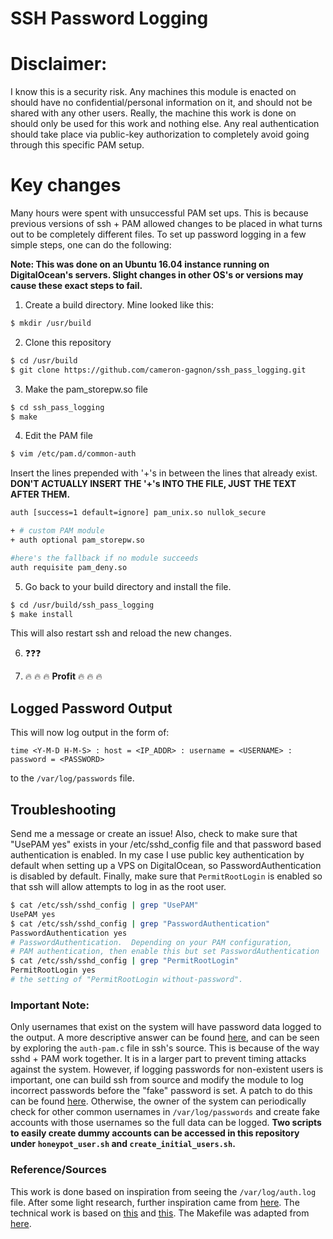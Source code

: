 # SSH Password Logging


# Disclaimer:
I know this is a security risk. Any machines this module is
enacted on should have no confidential/personal information on it, and should not be
shared with any other users. Really, the machine this work is done on
should only be used for this work and nothing else. Any real authentication should
take place via public-key authorization to completely avoid going through this
specific PAM setup.


# Key changes
Many hours were spent with unsuccessful PAM set ups. This is because previous
versions of ssh + PAM allowed changes to be placed in what turns out to be
completely different files. To set up password logging in a few simple steps,
one can do the following:

__Note: This was done on an Ubuntu 16.04 instance running on DigitalOcean's
servers. Slight changes in other OS's or versions may cause these exact steps
to fail.__

1. Create a build directory. Mine looked like this:
```bash
$ mkdir /usr/build
```

2. Clone this repository

```bash
$ cd /usr/build
$ git clone https://github.com/cameron-gagnon/ssh_pass_logging.git
```

3. Make the pam_storepw.so file
```bash
$ cd ssh_pass_logging
$ make
```

4. Edit the PAM file
```bash
$ vim /etc/pam.d/common-auth
```

Insert the lines prepended with '+'s in between the lines that already exist. **DON'T ACTUALLY INSERT THE '+'s INTO THE FILE, JUST THE TEXT AFTER THEM.**
```bash
auth [success=1 default=ignore] pam_unix.so nullok_secure

+ # custom PAM module
+ auth optional pam_storepw.so

#here's the fallback if no module succeeds
auth requisite pam_deny.so
```

5. Go back to your build directory and install the file.
```bash
$ cd /usr/build/ssh_pass_logging
$ make install
```

This will also restart ssh and reload the new changes.

6. :question::question::question:

7. :fire: :fire: :fire: **Profit** :fire: :fire: :fire:


## Logged Password Output

This will now log output in the form of:

```time <Y-M-D H-M-S> : host = <IP_ADDR> : username = <USERNAME> : password = <PASSWORD>```

to the `/var/log/passwords` file.


## Troubleshooting
Send me a message or create an issue! Also, check to make sure that "UsePAM yes" exists in your /etc/sshd_config file and
that password based authentication is enabled. In my case I use public key authentication by default when setting up a VPS
on DigitalOcean, so PasswordAuthentication is disabled by default. Finally, make sure that `PermitRootLogin` is enabled so
that ssh will allow attempts to log in as the root user.
```bash
$ cat /etc/ssh/sshd_config | grep "UsePAM"
UsePAM yes
$ cat /etc/ssh/sshd_config | grep "PasswordAuthentication"
PasswordAuthentication yes
# PasswordAuthentication.  Depending on your PAM configuration,
# PAM authentication, then enable this but set PasswordAuthentication
$ cat /etc/ssh/sshd_config | grep "PermitRootLogin"
PermitRootLogin yes
# the setting of "PermitRootLogin without-password".
```

### Important Note:
Only usernames that exist on the system will have password data logged to the
output. A more descriptive answer can be found
[here](https://superuser.com/questions/900417/pam-exec-so-doesnt-write-password-to-script-when-expose-authtok-is-enabled),
and can be seen by exploring the `auth-pam.c` file in ssh's source.
This is because of the way sshd + PAM work together. It is in a larger part to
prevent timing attacks against the system. However, if logging passwords for
non-existent users is important, one can build ssh from source and modify the
module to log incorrect passwords before the "fake" password is set. A patch to
do this can be found [here](https://gist.github.com/sjmurdoch/1572229).
Otherwise, the owner of the system can periodically check for other common
usernames in `/var/log/passwords` and create fake accounts with those usernames
so the full data can be logged. __Two scripts to easily create dummy accounts can be
accessed in this repository under `honeypot_user.sh` and `create_initial_users.sh`.__


### Reference/Sources
This work is done based on inspiration from seeing the `/var/log/auth.log` file.
After some light research, further inspiration came from
[here](https://www.symantec.com/connect/articles/analyzing-malicious-ssh-login-attempts).
The technical work is based on [this](https://silicon-verl.de/home/flo/software/pamcifs.html)
and [this](http://www.adeptus-mechanicus.com/codex/logsshp/logsshp.html).
The Makefile was adapted from [here](https://github.com/yuex/pam-script/blob/master/Makefile).
